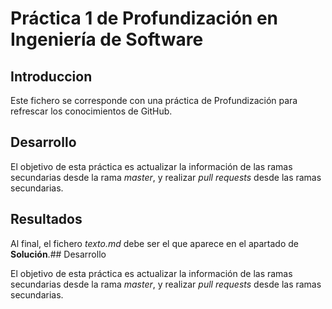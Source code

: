 # Práctica 1 de Profundización en Ingeniería de Software

## Introduccion

Este fichero se corresponde con una práctica de Profundización para refrescar los conocimientos de GitHub.

## Desarrollo

El objetivo de esta práctica es actualizar la información de las ramas secundarias desde la rama *master*, y realizar *pull requests* desde las ramas secundarias.

## Resultados

Al final, el fichero *texto.md* debe ser el que aparece en el apartado de **Solución**.## Desarrollo

El objetivo de esta práctica es actualizar la información de las ramas secundarias desde la rama *master*, y realizar *pull requests* desde las ramas secundarias.